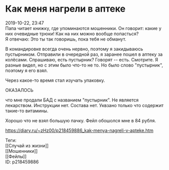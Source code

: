 Как меня нагрели в аптеке
==========================

   
 2019-10-22, 23:47   
  Папа читает книжку, где упоминаются мошенники. Он говорит: какие у них очевидные трюки! Как на них можно вообще попасться?   
 Я отвечаю: Это ты так говоришь, пока тебя не обманут.   
   
 В командировке всегда очень нервно, поэтому я закидываюсь пустырником. Отправили в очередной раз, я заранее пошел в аптеку за колёсами. Спрашиваю, есть пустырник? Говорят -- есть. Смотрите. Я разные видел, но с этим было что-то не то. Но было слово "пустырник", поэтому я его взял.   
   
 Через какое-то время стал изучать упаковку.   
   
 ОКАЗАЛОСЬ   
   
 что мне продали БАД с названием "пустырник". Не является лекарством. Инструкции нет. Состава нет. Уквзано только что содержит такие-то витамины.   
   
 Хорошо что не взял большую пачку. Фейл обошолся мне в 84 рубля.   
    
 <https://diary.ru/~zHz00/p218459886_kak-menya-nagreli-v-apteke.htm>   
   
 Теги:   
 [[Случай из жизни]]   
 [[Мошенники]]   
 [[Фейлы]]   
 ID: p218459886